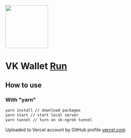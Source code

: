 [<img width="134" src="https://vk.com/images/apps/mini_apps/vk_mini_apps_logo.svg">](https://vk.com/services)

# VK Wallet [Run](https://vk.com/app8127714)

## How to use

### With "yarn"

```bash
yarn install // download packages
yarn start // start local server
yarn tunnel // turn on vk-ngrok tunnel 
```

Uploaded to Vercel account by GitHub profile [vercel.com](https://vercel.com)